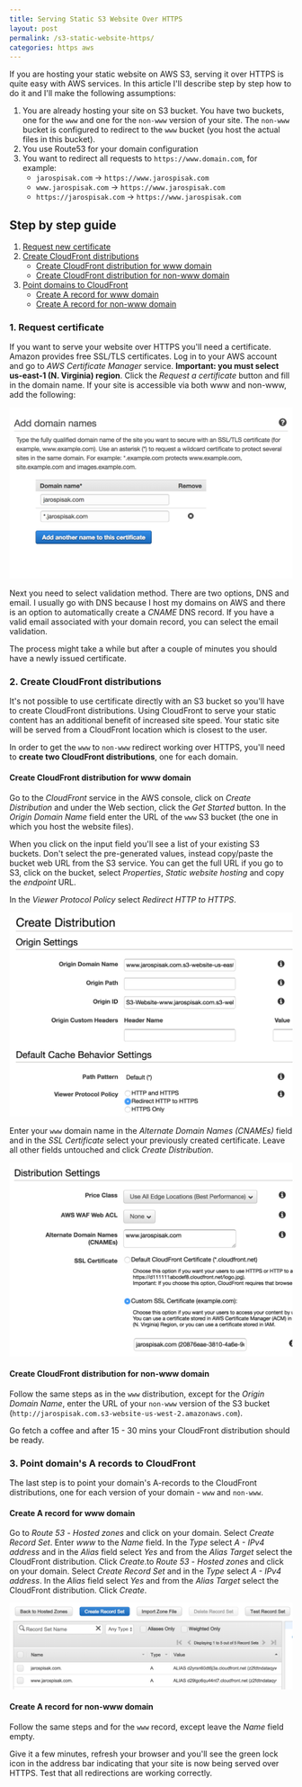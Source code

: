```yaml
---
title: Serving Static S3 Website Over HTTPS
layout: post
permalink: /s3-static-website-https/
categories: https aws
---
```


If you are hosting your static website on AWS S3, serving it over HTTPS is quite easy with AWS services. In this article I'll describe step by step how to do it and I'll make the following assumptions:

1. You are already hosting your site on S3 bucket. You have two buckets, one for the `www` and one for the `non-www` version of your site. The `non-www` bucket is configured to redirect to the `www` bucket (you host the actual files in this bucket).
2. You use Route53 for your domain configuration
3. You want to redirect all requests to `https://www.domain.com`, for example:
   - `jarospisak.com` &rarr; `https://www.jarospisak.com`
   - `www.jarospisak.com` &rarr; `https://www.jarospisak.com`
   - `https://jarospisak.com` &rarr; `https://www.jarospisak.com`

## Step by step guide

1. [Request new certificate](#1-request-certificate)
2. [Create CloudFront distributions](#2-create-cloudfront-distributions)
   - [Create CloudFront distribution for www domain](#create-cloudfront-distribution-for-www-domain)
   - [Create CloudFront distribution for non-www domain](#create-cloudfront-distribution-for-non-www-domain)
3. [Point domains to CloudFront](#3-point-domains-a-records-to-cloudfront)
   - [Create A record for www domain](#create-a-record-for-www-domain)
   - [Create A record for non-www domain](#create-a-record-for-non-www-domain)


### 1. Request certificate

If you want to serve your website over HTTPS you'll need a certificate. Amazon provides free SSL/TLS certificates. Log in to your AWS account and go to _AWS Certificate Manager_ service. **Important: you must select us-east-1 (N. Virginia) region**. Click the _Request a certificate_ button and fill in the domain name. If your site is accessible via both www and non-www, add the following:

<img src="/img/aws-certificate-manager-domain.png" class="img-fluid screenshot" alt="AWS Certificate Manager domain" />

Next you need to select validation method. There are two options, DNS and email. I usually go with DNS because I host my domains on AWS and there is an option to automatically create a _CNAME_ DNS record. If you have a valid email associated with your domain record, you can select the email validation.

The process might take a while but after a couple of minutes you should have a newly issued certificate.

### 2. Create CloudFront distributions

It's not possible to use certificate directly with an S3 bucket so you'll have to create CloudFront distributions. Using CloudFront to serve your static content has an additional benefit of increased site speed. Your static site will be served from a CloudFront location which is closest to the user. 

In order to get the `www` to `non-www` redirect working over HTTPS, you'll need to **create two CloudFront distributions**, one for each domain.

#### Create CloudFront distribution for www domain

Go to the _CloudFront_ service in the AWS console, click on _Create Distribution_ and under the Web section, click the _Get Started_ button. In the _Origin Domain Name_ field enter the URL of the `www` S3 bucket (the one in which you host the website files).

When you click on the input field you'll see a list of your existing S3 buckets. Don't select the pre-generated values, instead copy/paste the bucket web URL from the S3 service. You can get the full URL if you go to S3, click on the bucket, select _Properties_, _Static website hosting_ and copy the _endpoint_ URL.

In the _Viewer Protocol Policy_ select _Redirect HTTP to HTTPS_. 

<img src="/img/cloudfront-distribution-1.png" class="img-fluid screenshot" alt="AWS CloudFront Distribution Settings" />

Enter your `www` domain name in the _Alternate Domain Names (CNAMEs)_ field and in the _SSL Certificate_ select your previously created certificate. Leave all other fields untouched and click _Create Distribution_.

<img src="/img/cloudfront-distribution-2.png" class="img-fluid screenshot" alt="AWS CloudFront Distribution Settings" />

#### Create CloudFront distribution for non-www domain

Follow the same steps as in the `www` distribution, except for the _Origin Domain Name_, enter the URL of your `non-www` version of the S3 bucket (`http://jarospisak.com.s3-website-us-west-2.amazonaws.com`).

Go fetch a coffee and after 15 - 30 mins your CloudFront distribution should be ready.

### 3. Point domain's A records to CloudFront

The last step is to point your domain's A-records to the CloudFront distributions, one for each version of your domain - `www` and `non-www`.

#### Create A record for www domain

Go to _Route 53_ - _Hosted zones_ and click on your domain. Select _Create Record Set_. Enter _www_ to the _Name_ field.  In the _Type_ select _A - IPv4 address_ and in the _Alias_ field select _Yes_ and from the _Alias Target_ select the CloudFront distribution. Click _Create_.to _Route 53_ - _Hosted zones_ and click on your domain. Select _Create Record Set_ and in the _Type_ select _A - IPv4 address_. In the _Alias_ field select _Yes_ and from the _Alias Target_ select the CloudFront distribution. Click _Create_.

<img src="/img/aws-route-53-a-records.png" class="img-fluid screenshot" alt="AWS Route 53 A records" />

#### Create A record for non-www domain

Follow the same steps and for the `www` record, except leave the _Name_ field empty.

Give it a few minutes, refresh your browser and you'll see the green lock icon in the address bar indicating that your site is now being served over HTTPS. Test that all redirections are working correctly.
